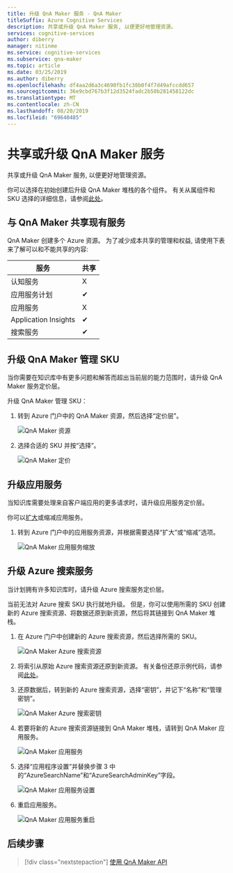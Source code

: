 ```yaml
---
title: 升级 QnA Maker 服务 - QnA Maker
titleSuffix: Azure Cognitive Services
description: 共享或升级 QnA Maker 服务, 以便更好地管理资源。
services: cognitive-services
author: diberry
manager: nitinme
ms.service: cognitive-services
ms.subservice: qna-maker
ms.topic: article
ms.date: 03/25/2019
ms.author: diberry
ms.openlocfilehash: df4aa2d6a3c4690fb1fc38b0f4f7d49afccdd657
ms.sourcegitcommit: 36e9cbd767b3f12d3524fadc2b50b281458122dc
ms.translationtype: MT
ms.contentlocale: zh-CN
ms.lasthandoff: 08/20/2019
ms.locfileid: "69640485"
---
```

# <a name="share-or-upgrade-your-qna-maker-service"></a>共享或升级 QnA Maker 服务
共享或升级 QnA Maker 服务, 以便更好地管理资源。 

你可以选择在初始创建后升级 QnA Maker 堆栈的各个组件。 有关从属组件和 SKU 选择的详细信息，请参阅[此处](https://aka.ms/qnamaker-docs-capacity)。

## <a name="share-existing-services-with-qna-maker"></a>与 QnA Maker 共享现有服务

QnA Maker 创建多个 Azure 资源。 为了减少成本共享的管理和权益, 请使用下表来了解可以和不能共享的内容:

|服务|共享|
|--|--|
|认知服务|X|
|应用服务计划|✔|
|应用服务|X|
|Application Insights|✔|
|搜索服务|✔|

## <a name="upgrade-qna-maker-management-sku"></a>升级 QnA Maker 管理 SKU

当你需要在知识库中有更多问题和解答而超出当前层的能力范围时，请升级 QnA Maker 服务定价层。 

升级 QnA Maker 管理 SKU：

1. 转到 Azure 门户中的 QnA Maker 资源，然后选择“定价层”。

    ![QnA Maker 资源](../media/qnamaker-how-to-upgrade-qnamaker/qnamaker-resource.png)

2. 选择合适的 SKU 并按“选择”。

    ![QnA Maker 定价](../media/qnamaker-how-to-upgrade-qnamaker/qnamaker-pricing-page.png)

## <a name="upgrade-app-service"></a>升级应用服务

 当知识库需要处理来自客户端应用的更多请求时，请升级应用服务定价层。

你可以[扩大](https://docs.microsoft.com/azure/app-service/manage-scale-up)或缩减应用服务。

1. 转到 Azure 门户中的应用服务资源，并根据需要选择“扩大”或“缩减”选项。

    ![QnA Maker 应用服务缩放](../media/qnamaker-how-to-upgrade-qnamaker/qnamaker-appservice-scale.png)

## <a name="upgrade-azure-search-service"></a>升级 Azure 搜索服务

当计划拥有许多知识库时，请升级 Azure 搜索服务定价层。 

当前无法对 Azure 搜索 SKU 执行就地升级。 但是，你可以使用所需的 SKU 创建新的 Azure 搜索资源、将数据还原到新资源，然后将其链接到 QnA Maker 堆栈。

1. 在 Azure 门户中创建新的 Azure 搜索资源，然后选择所需的 SKU。

    ![QnA Maker Azure 搜索资源](../media/qnamaker-how-to-upgrade-qnamaker/qnamaker-azuresearch-new.png)

2. 将索引从原始 Azure 搜索资源还原到新资源。 有关备份还原示例代码，请参阅[此处](https://github.com/pchoudhari/QnAMakerBackupRestore)。

3. 还原数据后，转到新的 Azure 搜索资源，选择“密钥”，并记下“名称”和“管理密钥”。

    ![QnA Maker Azure 搜索密钥](../media/qnamaker-how-to-upgrade-qnamaker/qnamaker-azuresearch-keys.png)

4. 若要将新的 Azure 搜索资源链接到 QnA Maker 堆栈，请转到 QnA Maker 应用服务。

    ![QnA Maker 应用服务](../media/qnamaker-how-to-upgrade-qnamaker/qnamaker-resource-list-appservice.png)

5. 选择“应用程序设置”并替换步骤 3 中的“AzureSearchName”和“AzureSearchAdminKey”字段。

    ![QnA Maker 应用服务设置](../media/qnamaker-how-to-upgrade-qnamaker/qnamaker-appservice-settings.png)

6. 重启应用服务。

    ![QnA Maker 应用服务重启](../media/qnamaker-how-to-upgrade-qnamaker/qnamaker-appservice-restart.png)

## <a name="next-steps"></a>后续步骤

> [!div class="nextstepaction"]
> [使用 QnA Maker API](../Quickstarts/csharp.md)
